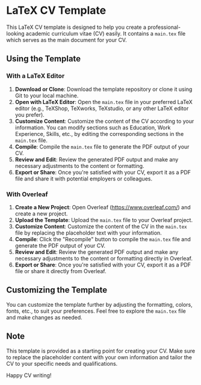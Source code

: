# LaTeX CV Template

This LaTeX CV template is designed to help you create a professional-looking academic curriculum vitae (CV) easily. It contains a `main.tex` file which serves as the main document for your CV.

## Using the Template

### With a LaTeX Editor

1. **Download or Clone**: Download the template repository or clone it using Git to your local machine.
2. **Open with LaTeX Editor**: Open the `main.tex` file in your preferred LaTeX editor (e.g., TeXShop, TeXworks, TeXstudio, or any other LaTeX editor you prefer).
3. **Customize Content**: Customize the content of the CV according to your information. You can modify sections such as Education, Work Experience, Skills, etc., by editing the corresponding sections in the `main.tex` file.
4. **Compile**: Compile the `main.tex` file to generate the PDF output of your CV.
5. **Review and Edit**: Review the generated PDF output and make any necessary adjustments to the content or formatting.
6. **Export or Share**: Once you're satisfied with your CV, export it as a PDF file and share it with potential employers or colleagues.

### With Overleaf

1. **Create a New Project**: Open Overleaf (https://www.overleaf.com/) and create a new project.
2. **Upload the Template**: Upload the `main.tex` file to your Overleaf project.
3. **Customize Content**: Customize the content of the CV in the `main.tex` file by replacing the placeholder text with your information.
4. **Compile**: Click the "Recompile" button to compile the `main.tex` file and generate the PDF output of your CV.
5. **Review and Edit**: Review the generated PDF output and make any necessary adjustments to the content or formatting directly in Overleaf.
6. **Export or Share**: Once you're satisfied with your CV, export it as a PDF file or share it directly from Overleaf.

## Customizing the Template

You can customize the template further by adjusting the formatting, colors, fonts, etc., to suit your preferences. Feel free to explore the `main.tex` file and make changes as needed.

## Note

This template is provided as a starting point for creating your CV. Make sure to replace the placeholder content with your own information and tailor the CV to your specific needs and qualifications.

Happy CV writing!
